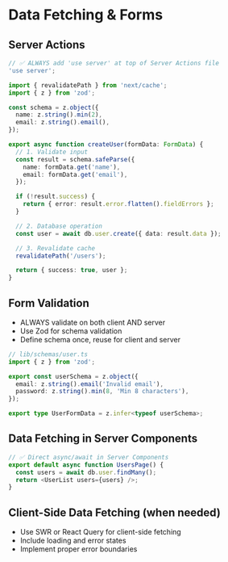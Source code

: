 # Data Fetching & Forms

## Server Actions
```typescript
// ✅ ALWAYS add 'use server' at top of Server Actions file
'use server';

import { revalidatePath } from 'next/cache';
import { z } from 'zod';

const schema = z.object({
  name: z.string().min(2),
  email: z.string().email(),
});

export async function createUser(formData: FormData) {
  // 1. Validate input
  const result = schema.safeParse({
    name: formData.get('name'),
    email: formData.get('email'),
  });

  if (!result.success) {
    return { error: result.error.flatten().fieldErrors };
  }

  // 2. Database operation
  const user = await db.user.create({ data: result.data });

  // 3. Revalidate cache
  revalidatePath('/users');

  return { success: true, user };
}
```

## Form Validation
- ALWAYS validate on both client AND server
- Use Zod for schema validation
- Define schema once, reuse for client and server

```typescript
// lib/schemas/user.ts
import { z } from 'zod';

export const userSchema = z.object({
  email: z.string().email('Invalid email'),
  password: z.string().min(8, 'Min 8 characters'),
});

export type UserFormData = z.infer<typeof userSchema>;
```

## Data Fetching in Server Components
```typescript
// ✅ Direct async/await in Server Components
export default async function UsersPage() {
  const users = await db.user.findMany();
  return <UserList users={users} />;
}
```

## Client-Side Data Fetching (when needed)
- Use SWR or React Query for client-side fetching
- Include loading and error states
- Implement proper error boundaries